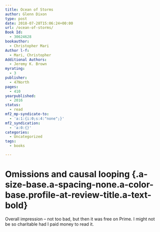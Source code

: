 ```yaml
---
title: Ocean of Storms
author: Glenn Dixon
type: post
date: 2018-07-28T15:06:24+00:00
url: /ocean-of-storms/
Book Id:
  - 30624628
bookauthor:
  - Christopher Mari
Author l-f:
  - Mari, Christopher
Additional Authors:
  - Jeremy K. Brown
myrating:
  - 3
publisher:
  - 47North
pages:
  - 410
yearpublished:
  - 2016
status:
  - read
mf2_mp-syndicate-to:
  - 'a:1:{i:0;s:4:"none";}'
mf2_syndication:
  - 'a:0:{}'
categories:
  - Uncategorized
tags:
  - books

---
```

# Omissions and causal looping {.a-size-base.a-spacing-none.a-color-base.profile-at-review-title.a-text-bold}

<p class="a-spacing-small a-spacing-top-mini a-color-base profile-at-review-text profile-at-review-text-desktop">
  Overall impression &#8211; not too bad, but then it was free on Prime. I might not be so charitable had I paid money to read it.
</p>